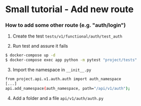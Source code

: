 Small tutorial - Add new route
==============================

### How to add some other route (e.g. "auth/login")

1. Create the test `tests/v1/functional/auth/test_auth`

2. Run test and assure it fails

```bash
$ docker-compose up -d
$ docker-compose exec app python -m pytest "project/tests"
```

3. Import the namespace in `__init__.py`

```bash
from project.api.v1.auth.auth import auth_namespace
[...]
api.add_namespace(auth_namespace, path="/api/v1/auth");
```

4. Add a folder and a file `api/v1/auth/auth.py`

